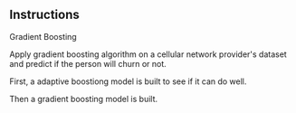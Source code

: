 Instructions
--------------------------

Gradient Boosting 

Apply gradient boosting algorithm on a cellular network provider's dataset and 
predict if the person will churn or not.

First, a adaptive boostiong model is built to see if it can do well.


Then a gradient boosting model is built.

